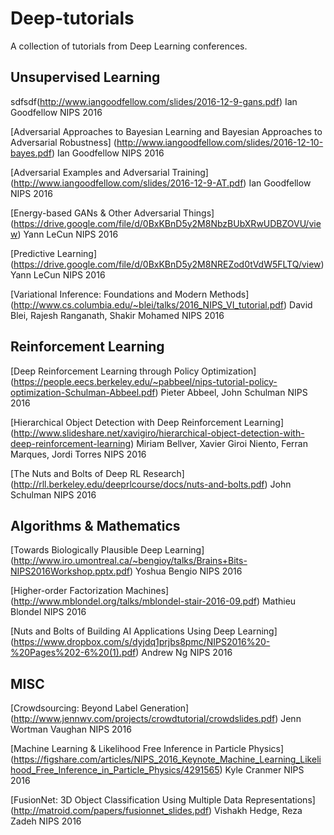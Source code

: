 # Deep-tutorials
A collection of tutorials from Deep Learning conferences.


## Unsupervised Learning
sdfsdf(http://www.iangoodfellow.com/slides/2016-12-9-gans.pdf)
Ian Goodfellow
NIPS 2016

[Adversarial Approaches to Bayesian Learning and Bayesian Approaches to Adversarial Robustness]
(http://www.iangoodfellow.com/slides/2016-12-10-bayes.pdf)
Ian Goodfellow
NIPS 2016

[Adversarial Examples and Adversarial Training]
(http://www.iangoodfellow.com/slides/2016-12-9-AT.pdf)
Ian Goodfellow
NIPS 2016

[Energy-based GANs & Other Adversarial Things]
(https://drive.google.com/file/d/0BxKBnD5y2M8NbzBUbXRwUDBZOVU/view)
Yann LeCun
NIPS 2016

[Predictive Learning]
(https://drive.google.com/file/d/0BxKBnD5y2M8NREZod0tVdW5FLTQ/view)
Yann LeCun
NIPS 2016

[Variational Inference: Foundations and Modern Methods]
(http://www.cs.columbia.edu/~blei/talks/2016_NIPS_VI_tutorial.pdf)
David Blei, Rajesh Ranganath, Shakir Mohamed
NIPS 2016

## Reinforcement Learning
[Deep Reinforcement Learning through Policy Optimization]
(https://people.eecs.berkeley.edu/~pabbeel/nips-tutorial-policy-optimization-Schulman-Abbeel.pdf)
Pieter Abbeel, John Schulman
NIPS 2016

[Hierarchical Object Detection with Deep Reinforcement Learning]
(http://www.slideshare.net/xavigiro/hierarchical-object-detection-with-deep-reinforcement-learning)
Miriam Bellver, Xavier Giroi Niento, Ferran Marques, Jordi Torres
NIPS 2016

[The Nuts and Bolts of Deep RL Research]
(http://rll.berkeley.edu/deeprlcourse/docs/nuts-and-bolts.pdf)
John Schulman
NIPS 2016

## Algorithms & Mathematics
[Towards Biologically Plausible Deep Learning]
(http://www.iro.umontreal.ca/~bengioy/talks/Brains+Bits-NIPS2016Workshop.pptx.pdf)
Yoshua Bengio
NIPS 2016

[Higher-order Factorization Machines]
(http://www.mblondel.org/talks/mblondel-stair-2016-09.pdf)
Mathieu Blondel
NIPS 2016

[Nuts and Bolts of Building AI Applications Using Deep Learning] 
(https://www.dropbox.com/s/dyjdq1prjbs8pmc/NIPS2016%20-%20Pages%202-6%20(1).pdf)
Andrew Ng
NIPS 2016

## MISC
[Crowdsourcing: Beyond Label Generation]
(http://www.jennwv.com/projects/crowdtutorial/crowdslides.pdf)
Jenn Wortman Vaughan
NIPS 2016

[Machine Learning & Likelihood Free Inference in Particle Physics]
(https://figshare.com/articles/NIPS_2016_Keynote_Machine_Learning_Likelihood_Free_Inference_in_Particle_Physics/4291565)
Kyle Cranmer
NIPS 2016

[FusionNet: 3D Object Classification Using Multiple Data Representations]
(http://matroid.com/papers/fusionnet_slides.pdf)
Vishakh Hedge, Reza Zadeh
NIPS 2016
